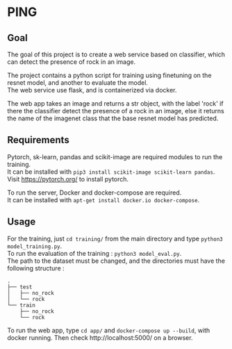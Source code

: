 # PING

## Goal

The goal of this project is to create a web service based on classifier, which can detect the presence of rock in an image.

The project contains a python script for training using finetuning on the resnet model, and another to evaluate the model.\
The web service use flask, and is containerized via docker.

The web app takes an image and returns a str object, with the label 'rock' if there the classifier detect the presence of a rock in an image, else it returns the name of the imagenet class that the base resnet model has predicted.

## Requirements

Pytorch, sk-learn, pandas and scikit-image are required modules to run the training.\
It can be installed with `pip3 install scikit-image scikit-learn pandas`.\
Visit https://pytorch.org/ to install pytorch.

To run the server, Docker and docker-compose are required.\
It can be installed with `apt-get install docker.io docker-compose`.

## Usage

For the training, just `cd training/` from the main directory and type `python3 model_training.py`.\
To run the evaluation of the training : `python3 model_eval.py`.\
The path to the dataset must be changed, and the directories must have the following structure :
```
.
├── test
│   ├── no_rock
│   └── rock
└── train
    ├── no_rock
    └── rock
```
To run the web app, type `cd app/` and `docker-compose up --build`, with docker running. Then check http://localhost:5000/ on a browser.
